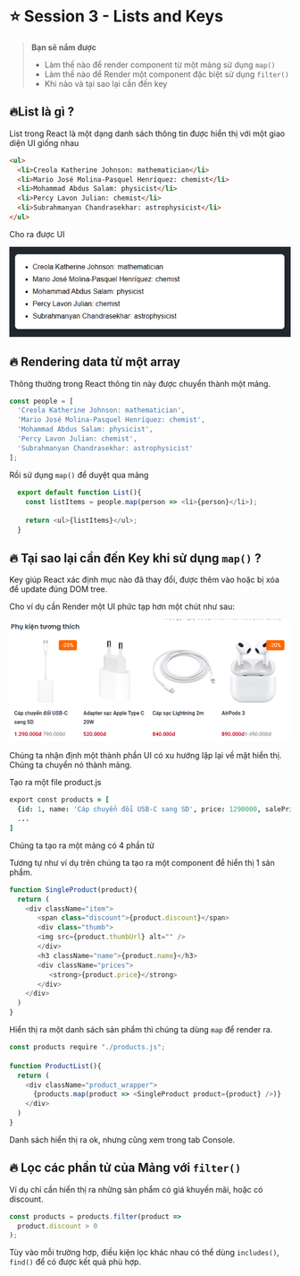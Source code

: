 # ⭐ Session 3 - Lists and Keys

>**Bạn sẽ nắm được**
>- Làm thế nào để render component từ một mảng sử dụng `map()`
>- Làm thế nào để Render một component đặc biệt sử dụng `filter()`
>- Khi nào và tại sao lại cần đến key

## 🔥List là gì ?

List trong React là một dạng danh sách thông tin được hiển thị với một giao diện UI giống nhau

```html
<ul>
  <li>Creola Katherine Johnson: mathematician</li>
  <li>Mario José Molina-Pasquel Henríquez: chemist</li>
  <li>Mohammad Abdus Salam: physicist</li>
  <li>Percy Lavon Julian: chemist</li>
  <li>Subrahmanyan Chandrasekhar: astrophysicist</li>
</ul>
```
Cho ra được UI

![list simple](img/list-simple.png)

## 🔥 Rendering data từ một array

Thông thường trong React thông tin này được chuyển thành một mảng.

```js
const people = [
  'Creola Katherine Johnson: mathematician',
  'Mario José Molina-Pasquel Henríquez: chemist',
  'Mohammad Abdus Salam: physicist',
  'Percy Lavon Julian: chemist',
  'Subrahmanyan Chandrasekhar: astrophysicist'
];
```
Rồi sử dụng `map()` để duyệt qua mảng

```js
  export default function List(){
    const listItems = people.map(person => <li>{person}</li>);

    return <ul>{listItems}</ul>;
  }
```


## 🔥 Tại sao lại cần đến Key khi sử dụng `map()` ?

Key giúp React xác định mục nào đã thay đổi, được thêm vào hoặc bị xóa để update đúng DOM tree.

Cho ví dụ cần Render một UI phức tạp hơn một chút như sau:

![list](img/ex-1.png)

Chúng ta nhận định một thành phần UI có xu hướng lặp lại về mặt hiển thị. Chúng ta chuyển nó thành mảng.

Tạo ra một file product.js

```j
export const products = [
  {id: 1, name: 'Cáp chuyển đổi USB-C sang SD', price: 1290000, salePrice: 790000, discount: 25, thumbUrl: 'http://'},
  ...
]
```

Chúng ta tạo ra một mảng có 4 phần tử

Tương tự như ví dụ trên chúng ta tạo ra một component để hiển thị 1 sản phẩm.

```js
function SingleProduct(product){
  return (
    <div className="item">
       <span class="discount">{product.discount}</span>
       <div class="thumb">
       <img src={product.thumbUrl} alt="" />
       </div>
       <h3 className="name">{product.name}</h3>
       <div className="prices">
          <strong>{product.price}</strong>
       </div>
    </div>
  )
}
```

Hiển thị ra một danh sách sản phẩm thì chúng ta dùng `map` để render ra.

```js
const products require "./products.js";

function ProductList(){
  return (
    <div className="product_wrapper">
      {products.map(product => <SingleProduct product={product} />)}
    </div>
  )
}
```

Danh sách hiển thị ra ok, nhưng cũng xem trong tab Console.


## 🔥 Lọc các phần tử của Mảng với `filter()`

Ví dụ chỉ cần hiển thị ra những sản phẩm có giá khuyến mãi, hoặc có discount.

```js
const products = products.filter(product =>
  product.discount > 0
);
```

Tùy vào mỗi trường hợp, điều kiện lọc khác nhau có thể dùng `includes()`, `find()`
để có được kết quả phù hợp.
